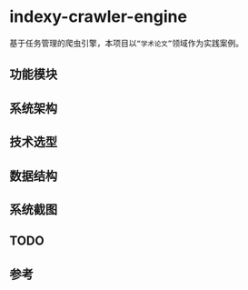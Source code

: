 # indexy-crawler-engine

基于任务管理的爬虫引擎，本项目以`“学术论文”`领域作为实践案例。

## 功能模块

## 系统架构

## 技术选型

## 数据结构

## 系统截图

## TODO

## 参考

